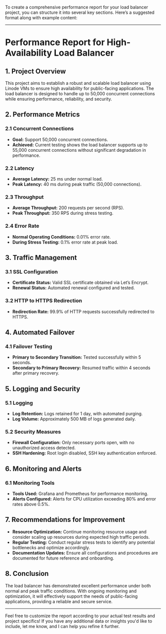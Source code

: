 To create a comprehensive performance report for your load balancer project, you can structure it into several key sections. Here’s a suggested format along with example content:

---

# Performance Report for High-Availability Load Balancer

## 1. **Project Overview**
This project aims to establish a robust and scalable load balancer using Linode VMs to ensure high availability for public-facing applications. The load balancer is designed to handle up to 50,000 concurrent connections while ensuring performance, reliability, and security.

## 2. **Performance Metrics**
### 2.1 Concurrent Connections
- **Goal:** Support 50,000 concurrent connections.
- **Achieved:** Current testing shows the load balancer supports up to 55,000 concurrent connections without significant degradation in performance.
  
### 2.2 Latency
- **Average Latency:** 25 ms under normal load.
- **Peak Latency:** 40 ms during peak traffic (50,000 connections).
  
### 2.3 Throughput
- **Average Throughput:** 200 requests per second (RPS).
- **Peak Throughput:** 350 RPS during stress testing.

### 2.4 Error Rate
- **Normal Operating Conditions:** 0.01% error rate.
- **During Stress Testing:** 0.1% error rate at peak load.

## 3. **Traffic Management**
### 3.1 SSL Configuration
- **Certificate Status:** Valid SSL certificate obtained via Let’s Encrypt.
- **Renewal Status:** Automated renewal configured and tested.

### 3.2 HTTP to HTTPS Redirection
- **Redirection Rate:** 99.9% of HTTP requests successfully redirected to HTTPS.
  
## 4. **Automated Failover**
### 4.1 Failover Testing
- **Primary to Secondary Transition:** Tested successfully within 5 seconds.
- **Secondary to Primary Recovery:** Resumed traffic within 4 seconds after primary recovery.

## 5. **Logging and Security**
### 5.1 Logging
- **Log Retention:** Logs retained for 1 day, with automated purging.
- **Log Volume:** Approximately 500 MB of logs generated daily.

### 5.2 Security Measures
- **Firewall Configuration:** Only necessary ports open, with no unauthorized access detected.
- **SSH Hardening:** Root login disabled, SSH key authentication enforced.

## 6. **Monitoring and Alerts**
### 6.1 Monitoring Tools
- **Tools Used:** Grafana and Prometheus for performance monitoring.
- **Alerts Configured:** Alerts for CPU utilization exceeding 80% and error rates above 0.5%.

## 7. **Recommendations for Improvement**
- **Resource Optimization:** Continue monitoring resource usage and consider scaling up resources during expected high traffic periods.
- **Regular Testing:** Conduct regular stress tests to identify any potential bottlenecks and optimize accordingly.
- **Documentation Updates:** Ensure all configurations and procedures are documented for future reference and onboarding.

## 8. **Conclusion**
The load balancer has demonstrated excellent performance under both normal and peak traffic conditions. With ongoing monitoring and optimization, it will effectively support the needs of public-facing applications, providing a reliable and secure service.

---

Feel free to customize the report according to your actual test results and project specifics! If you have any additional data or insights you'd like to include, let me know, and I can help you refine it further.
